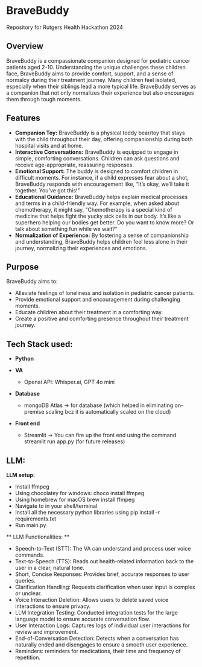 # BraveBuddy
Repository for Rutgers Health Hackathon 2024

## Overview
BraveBuddy is a compassionate companion designed for pediatric cancer patients aged 2-10. Understanding the unique challenges these children face, BraveBuddy aims to provide comfort, support, and a sense of normalcy during their treatment journey. Many children feel isolated, especially when their siblings lead a more typical life. BraveBuddy serves as a companion that not only normalizes their experience but also encourages them through tough moments.

## Features
- **Companion Toy:** BraveBuddy is a physical teddy bear/toy that stays with the child throughout their day, offering companionship during both hospital visits and at home.
- **Interactive Conversations:** BraveBuddy is equipped to engage in simple, comforting conversations. Children can ask questions and receive age-appropriate, reassuring responses.
- **Emotional Support:** The buddy is designed to comfort children in difficult moments. For instance, if a child expresses fear about a shot, BraveBuddy responds with encouragement like, “It’s okay, we’ll take it together. You’ve got this!”
- **Educational Guidance:** BraveBuddy helps explain medical processes and terms in a child-friendly way. For example, when asked about chemotherapy, it might say, “Chemotherapy is a special kind of medicine that helps fight the yucky sick cells in our body. It’s like a superhero helping our bodies get better. Do you want to know more? Or talk about something fun while we wait?”
- **Normalization of Experience:** By fostering a sense of companionship and understanding, BraveBuddy helps children feel less alone in their journey, normalizing their experiences and emotions.

## Purpose
BraveBuddy aims to:
  - Alleviate feelings of loneliness and isolation in pediatric cancer patients.
  - Provide emotional support and encouragement during challenging moments.
  - Educate children about their treatment in a comforting way.
  - Create a positive and comforting presence throughout their treatment journey.


## Tech Stack used:
- **Python**
- **VA**
  - Openai API: Whisper.ai, GPT 4o mini
  
- **Database**
  - mongoDB Atlas -> for database (which helped in eliminating on-premise scaling bcz it is automatically scaled on the cloud)

- **Front end**
  - Streamlit -> You can fire up the front end using the command streamlit run app.py (for future releases)

## LLM:
**LLM setup:**

- Install ffmpeg
- Using chocolatey for windows: choco install ffmpeg
- Using homebrew for macOS brew install ffmpeg
- Navigate to in your shell/terminal
- Install all the necessary python libraries using pip install -r requirements.txt
- Run main.py

** LLM Functionalities: **
- Speech-to-Text (STT): The VA can understand and process user voice commands.
- Text-to-Speech (TTS): Reads out health-related information back to the user in a clear, natural tone.
- Short, Concise Responses: Provides brief, accurate responses to user queries.
- Clarification Handling: Requests clarification when user input is complex or unclear.
- Voice Interaction Deletion: Allows users to delete saved voice interactions to ensure privacy.
- LLM Integration Testing: Conducted integration tests for the large language model to ensure accurate conversation flow.
- User Interaction Logs: Captures logs of individual user interactions for review and improvement.
- End-of-Conversation Detection: Detects when a conversation has naturally ended and disengages to ensure a smooth user experience.
- Reminders: reminders for medications, their time and frequency of repetition.



